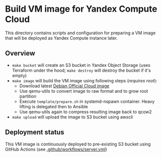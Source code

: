 # Build VM image for Yandex Compute Cloud

This directory contains scripts and configuration for preparing a VM image
that will be deployed as Yandex Compute instance later.

## Overview

- `make bucket` will create an S3 bucket in Yandex Object Storage (uses
  Terraform under the hood; `make destroy` will destroy the bucket if it's
  empty)
- `make image` will build the VM image using following steps (*requires root*):
    - Download latest [Debian Official Cloud image](https://cloud.debian.org/images/cloud/)
    - Use qemu-utils to convert image to raw format and to grow root partition
    - Execute `template/prepare.sh` in systemd-nspawn container. Heavy lifting is
      delegated then to Ansible
    - Use qemu-utils again to compress resulting image back to qcow2
- `make upload` will upload the image to S3 bucket using awscli

## Deployment status

This VM image is continuously deployed to pre-existing S3 bucket
using GitHub Actions (see [.github/workflows/server.yml](../.github/workflows/server.yml))

